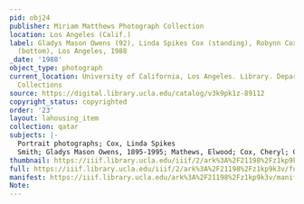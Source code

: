 ```yaml
---
pid: obj24
publisher: Miriam Matthews Photograph Collection
location: Los Angeles (Calif.)
label: Gladys Mason Owens (92), Linda Spikes Cox (standing), Robynn Cox, Cheryl Cox
  (bottom), Los Angeles, 1988
_date: '1988'
object_type: photograph
current_location: University of California, Los Angeles. Library. Department of Special
  Collections
source: https://digital.library.ucla.edu/catalog/v3k9pk1z-89112
copyright_status: copyrighted
order: '23'
layout: lahousing_item
collection: qatar
subjects: |-
  Portrait photographs; Cox, Linda Spikes
  Smith; Gladys Mason Owens, 1895-1995; Mathews, Elwood; Cox, Cheryl; Cox, Robynn; African Americans—History | Laws Family
thumbnail: https://iiif.library.ucla.edu/iiif/2/ark%3A%2F21198%2Fz1kp9k3v/full/100,/0/default.jpg
full: https://iiif.library.ucla.edu/iiif/2/ark%3A%2F21198%2Fz1kp9k3v/full/600,/0/default.jpg
manifest: https://iiif.library.ucla.edu/ark%3A%2F21198%2Fz1kp9k3v/manifest
Note: 
---
```

